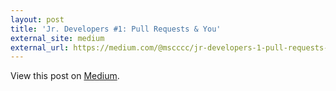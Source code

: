```yaml
---
layout: post
title: 'Jr. Developers #1: Pull Requests & You'
external_site: medium
external_url: https://medium.com/@mscccc/jr-developers-1-pull-requests-you-39a11c3bdd94#.fgwpjwf8p
---
```

<!-- link[https://medium.com/@mscccc/jr-developers-1-pull-requests-you-39a11c3bdd94#.fgwpjwf8p] -->

View this post on [Medium](https://medium.com/@mscccc/jr-developers-1-pull-requests-you-39a11c3bdd94#.fgwpjwf8p).
